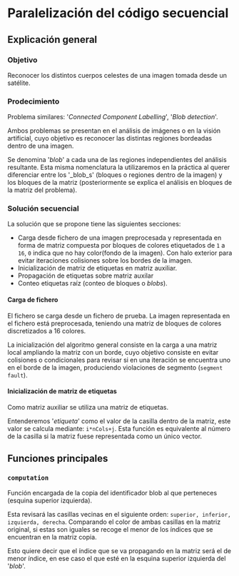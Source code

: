 Paralelización del código secuencial
====


Explicación general
----

### Objetivo

Reconocer los distintos cuerpos celestes de una imagen tomada desde un satélite.

### Prodecimiento

Problema similares: '_Connected Component Labelling_', '_Blob detection_'.

Ambos problemas se presentan en el análisis de imágenes o en la visión artificial, cuyo objetivo 
es reconocer las distintas regiones bordeadas dentro de una imagen.

Se denomina '_blob_' a cada una de las regiones independientes del análisis resultante. Esta 
misma nomenclatura la utilizaremos en la práctica al querer diferenciar entre los '_blob_s' 
(bloques o regiones dentro de la imagen) y los bloques de la matriz (posteriormente se explica el 
análisis en bloques de la matriz del problema).

### Solución secuencial

La solución que se propone tiene las siguientes secciones:

- Carga desde fichero de una imagen preprocesada y representada en forma de matriz compuesta por 
bloques de colores etiquetados de `1` a `16`, `0` indica que no hay color(fondo de la imagen). Con halo exterior para evitar iteraciones colisiones sobre los bordes de la imagen.
- Inicialización de matriz de etiquetas en matriz auxiliar.
- Propagación de etiquetas sobre matriz auxilar
- Conteo etiquetas raíz (conteo de bloques o _blobs_).

#### Carga de fichero

El fichero se carga desde un fichero de prueba. La imagen representada en el fichero está 
preprocesada, teniendo una matriz de bloques de colores discretizados a 16 colores.

La inicialización del algoritmo general consiste en la carga a una matriz local ampliando la 
matriz con un borde, cuyo objetivo consiste en evitar colisiones o condicionales para revisar si en 
una iteración se encuentra uno en el borde de la imagen, produciendo violaciones de segmento
(`segment fault`).

#### Inicialización de matriz de etiquetas

Como matriz auxiliar se utiliza una matriz de etiquetas.

Entenderemos '_etiqueta_' como el valor de la casilla dentro de la matriz, este valor se calcula 
mediante: `i*nCols+j`. Esta función es equivalente al número de la casilla si la matriz fuese 
representada como un único vector.

Funciones principales
----

### `computation`

Función encargada de la copia del identificador blob al que perteneces (esquina superior izquierda).

Esta revisará las casillas vecinas en el siguiente orden: `superior, inferior, izquierda, derecha`.
Comparando el color de ambas casillas en la matriz original, si estas son iguales se recoge el menor 
de los índices que se encuentran en la matriz copia.

Esto quiere decir que el índice que se va propagando en la matriz será el de menor índice, 
en ese caso el que esté en la esquina superior izquierda del '_blob_'.




